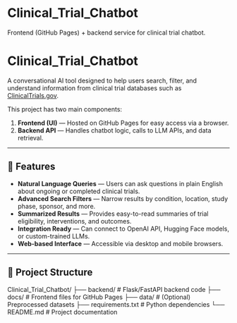 # Clinical_Trial_Chatbot
Frontend (GitHub Pages) + backend service for clinical trial chatbot.
# Clinical_Trial_Chatbot

A conversational AI tool designed to help users search, filter, and understand information from clinical trial databases such as [ClinicalTrials.gov](https://clinicaltrials.gov/).

This project has two main components:
1. **Frontend (UI)** — Hosted on GitHub Pages for easy access via a browser.
2. **Backend API** — Handles chatbot logic, calls to LLM APIs, and data retrieval.

---

## 🚀 Features
- **Natural Language Queries** — Users can ask questions in plain English about ongoing or completed clinical trials.
- **Advanced Search Filters** — Narrow results by condition, location, study phase, sponsor, and more.
- **Summarized Results** — Provides easy-to-read summaries of trial eligibility, interventions, and outcomes.
- **Integration Ready** — Can connect to OpenAI API, Hugging Face models, or custom-trained LLMs.
- **Web-based Interface** — Accessible via desktop and mobile browsers.

---

## 📂 Project Structure
Clinical_Trial_Chatbot/
├── backend/ # Flask/FastAPI backend code
├── docs/ # Frontend files for GitHub Pages
├── data/ # (Optional) Preprocessed datasets
├── requirements.txt # Python dependencies
└── README.md # Project documentation
